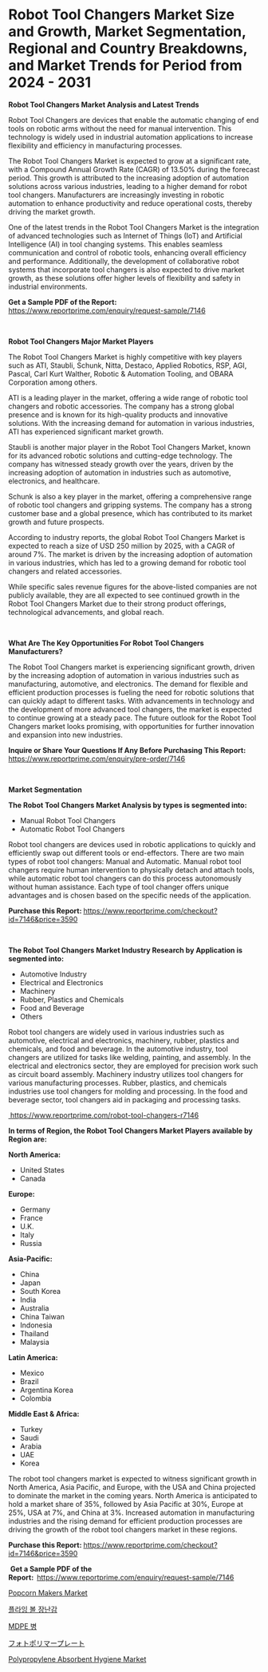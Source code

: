 <p><h1>Robot Tool Changers Market Size and Growth, Market Segmentation, Regional and Country Breakdowns, and Market Trends for Period from 2024 -  2031</h1></p><p><strong>Robot Tool Changers Market Analysis and Latest Trends</strong></p>
<p><p>Robot Tool Changers are devices that enable the automatic changing of end tools on robotic arms without the need for manual intervention. This technology is widely used in industrial automation applications to increase flexibility and efficiency in manufacturing processes.</p><p>The Robot Tool Changers Market is expected to grow at a significant rate, with a Compound Annual Growth Rate (CAGR) of 13.50% during the forecast period. This growth is attributed to the increasing adoption of automation solutions across various industries, leading to a higher demand for robot tool changers. Manufacturers are increasingly investing in robotic automation to enhance productivity and reduce operational costs, thereby driving the market growth.</p><p>One of the latest trends in the Robot Tool Changers Market is the integration of advanced technologies such as Internet of Things (IoT) and Artificial Intelligence (AI) in tool changing systems. This enables seamless communication and control of robotic tools, enhancing overall efficiency and performance. Additionally, the development of collaborative robot systems that incorporate tool changers is also expected to drive market growth, as these solutions offer higher levels of flexibility and safety in industrial environments.</p></p>
<p><strong>Get a Sample PDF of the Report:&nbsp;</strong> <a href="https://www.reportprime.com/enquiry/request-sample/7146">https://www.reportprime.com/enquiry/request-sample/7146</a></p>
<p>&nbsp;</p>
<p><strong>Robot Tool Changers Major Market Players</strong></p>
<p><p>The Robot Tool Changers Market is highly competitive with key players such as ATI, Staubli, Schunk, Nitta, Destaco, Applied Robotics, RSP, AGI, Pascal, Carl Kurt Walther, Robotic & Automation Tooling, and OBARA Corporation among others.</p><p>ATI is a leading player in the market, offering a wide range of robotic tool changers and robotic accessories. The company has a strong global presence and is known for its high-quality products and innovative solutions. With the increasing demand for automation in various industries, ATI has experienced significant market growth.</p><p>Staubli is another major player in the Robot Tool Changers Market, known for its advanced robotic solutions and cutting-edge technology. The company has witnessed steady growth over the years, driven by the increasing adoption of automation in industries such as automotive, electronics, and healthcare.</p><p>Schunk is also a key player in the market, offering a comprehensive range of robotic tool changers and gripping systems. The company has a strong customer base and a global presence, which has contributed to its market growth and future prospects.</p><p>According to industry reports, the global Robot Tool Changers Market is expected to reach a size of USD 250 million by 2025, with a CAGR of around 7%. The market is driven by the increasing adoption of automation in various industries, which has led to a growing demand for robotic tool changers and related accessories.</p><p>While specific sales revenue figures for the above-listed companies are not publicly available, they are all expected to see continued growth in the Robot Tool Changers Market due to their strong product offerings, technological advancements, and global reach.</p></p>
<p>&nbsp;</p>
<p><strong>What Are The Key Opportunities For Robot Tool Changers Manufacturers?</strong></p>
<p><p>The Robot Tool Changers market is experiencing significant growth, driven by the increasing adoption of automation in various industries such as manufacturing, automotive, and electronics. The demand for flexible and efficient production processes is fueling the need for robotic solutions that can quickly adapt to different tasks. With advancements in technology and the development of more advanced tool changers, the market is expected to continue growing at a steady pace. The future outlook for the Robot Tool Changers market looks promising, with opportunities for further innovation and expansion into new industries.</p></p>
<p><strong>Inquire or Share Your Questions If Any Before Purchasing This Report:</strong> <a href="https://www.reportprime.com/enquiry/pre-order/7146">https://www.reportprime.com/enquiry/pre-order/7146</a></p>
<p>&nbsp;</p>
<p><strong>Market Segmentation</strong></p>
<p><strong>The Robot Tool Changers Market Analysis by types is segmented into:</strong></p>
<p><ul><li>Manual Robot Tool Changers</li><li>Automatic Robot Tool Changers</li></ul></p>
<p><p>Robot tool changers are devices used in robotic applications to quickly and efficiently swap out different tools or end-effectors. There are two main types of robot tool changers: Manual and Automatic. Manual robot tool changers require human intervention to physically detach and attach tools, while automatic robot tool changers can do this process autonomously without human assistance. Each type of tool changer offers unique advantages and is chosen based on the specific needs of the application.</p></p>
<p><strong>Purchase this Report:&nbsp;</strong><a href="https://www.reportprime.com/checkout?id=7146&price=3590">https://www.reportprime.com/checkout?id=7146&price=3590</a></p>
<p>&nbsp;</p>
<p><strong>The Robot Tool Changers Market Industry Research by Application is segmented into:</strong></p>
<p><ul><li>Automotive Industry</li><li>Electrical and Electronics</li><li>Machinery</li><li>Rubber, Plastics and Chemicals</li><li>Food and Beverage</li><li>Others</li></ul></p>
<p><p>Robot tool changers are widely used in various industries such as automotive, electrical and electronics, machinery, rubber, plastics and chemicals, and food and beverage. In the automotive industry, tool changers are utilized for tasks like welding, painting, and assembly. In the electrical and electronics sector, they are employed for precision work such as circuit board assembly. Machinery industry utilizes tool changers for various manufacturing processes. Rubber, plastics, and chemicals industries use tool changers for molding and processing. In the food and beverage sector, tool changers aid in packaging and processing tasks.</p></p>
<p><a href="https://www.reportprime.com/robot-tool-changers-r7146">&nbsp;https://www.reportprime.com/robot-tool-changers-r7146</a></p>
<p><strong>In terms of Region, the Robot Tool Changers Market Players available by Region are:</strong></p>
<p>
    <p> <strong> North America: </strong>
        <ul>
            <li>United States</li>
            <li>Canada</li>
        </ul>
        </p> 
    <p> <strong> Europe: </strong>
        <ul>
            <li>Germany</li>
            <li>France</li>
            <li>U.K.</li>
            <li>Italy</li>
            <li>Russia</li>
        </ul>
        </p> 
    <p> <strong> Asia-Pacific: </strong>
        <ul>
            <li>China</li>
            <li>Japan</li>
            <li>South Korea</li>
            <li>India</li>
            <li>Australia</li>
            <li>China Taiwan</li>
            <li>Indonesia</li>
            <li>Thailand</li>
            <li>Malaysia</li>
        </ul>
        </p> 
    <p> <strong> Latin America: </strong>
        <ul>
            <li>Mexico</li>
            <li>Brazil</li>
            <li>Argentina Korea</li>
            <li>Colombia</li>
        </ul>
        </p> 
    <p> <strong> Middle East & Africa: </strong>
        <ul>
            <li>Turkey</li>
            <li>Saudi</li>
            <li>Arabia</li>
            <li>UAE</li>
            <li>Korea</li>
        </ul>
    </p>
    </p>
<p><p>The robot tool changers market is expected to witness significant growth in North America, Asia Pacific, and Europe, with the USA and China projected to dominate the market in the coming years. North America is anticipated to hold a market share of 35%, followed by Asia Pacific at 30%, Europe at 25%, USA at 7%, and China at 3%. Increased automation in manufacturing industries and the rising demand for efficient production processes are driving the growth of the robot tool changers market in these regions.</p></p>
<p><strong>Purchase this Report: </strong><a href="https://www.reportprime.com/checkout?id=7146&price=3590">https://www.reportprime.com/checkout?id=7146&price=3590</a></p>
<p>&nbsp;<strong>Get a Sample PDF of the Report:&nbsp;&nbsp;</strong><a href="https://www.reportprime.com/enquiry/request-sample/7146">https://www.reportprime.com/enquiry/request-sample/7146</a></p>
<p><strong></strong></p>
<p><p><a href="https://github.com/Chiragrp22/Market-Research-Report-List-4/blob/main/popcorn-makers-market.md">Popcorn Makers Market</a></p><p><a href="https://medium.com/@avramcornescu20221/%ED%94%8C%EB%9D%BC%EC%9E%89-%EB%B3%BC-%EC%9E%A5%EB%82%9C%EA%B0%90-%EC%8B%9C%EC%9E%A5-%EC%8B%9C%EC%9E%A5-cagr-%EC%8B%9C%EC%9E%A5-%ED%8A%B8%EB%A0%8C%EB%93%9C-%EB%B0%8F-%EC%84%B1%EC%9E%A5%EC%A0%84%EB%9E%B5%EC%97%90-%EB%8C%80%ED%95%9C-%ED%86%B5%EC%B0%B0%EB%A0%A5-df7539098b8e">플라잉 볼 장난감</a></p><p><a href="https://github.com/bunxhcci35271755/Market-Research-Report-List-1/blob/main/847945419705.md">MDPE 병</a></p><p><a href="https://medium.com/@rylanaufman56456/%E5%86%99%E7%9C%9F%E9%87%8D%E5%90%88%E7%89%A9%E6%9D%BF%E5%B8%82%E5%A0%B4%E3%83%AC%E3%83%9D%E3%83%BC%E3%83%88%E3%81%AF-%E3%81%93%E3%81%AE%E5%B8%82%E5%A0%B4%E3%81%AE%E6%9C%80%E6%96%B0%E3%83%88%E3%83%AC%E3%83%B3%E3%83%89%E3%81%A8%E6%88%90%E9%95%B7%E6%A9%9F%E4%BC%9A%E3%82%92%E6%98%8E%E3%82%89%E3%81%8B%E3%81%AB%E3%81%97%E3%81%A6%E3%81%84%E3%81%BE%E3%81%99-f02bef654aae">フォトポリマープレート</a></p><p><a href="https://issuu.com/reportprime-2/docs/polypropylene-absorbent-hygiene-market-size-2030.p">Polypropylene Absorbent Hygiene Market</a></p></p>